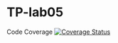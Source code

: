 # TP-lab05
Code Coverage
[![Coverage Status](https://coveralls.io/repos/github/MikhalevaSophia/TP-lab05/badge.svg?branch=main)](https://coveralls.io/github/MikhalevaSophia/TP-lab05?branch=main)
